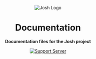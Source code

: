 <div align="center">

![Josh Logo](https://evie.codes/josh-light.png)

# Documentation

**Documentation files for the Josh project**

[![Support Server](https://discord.com/api/guilds/298508738623438848/embed.png?style=banner2)](https://discord.gg/N7ZKH3P)

</div>
